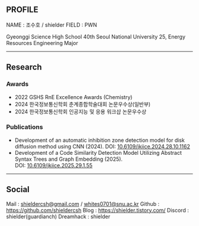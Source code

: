 ## PROFILE

NAME : 조수호 / shielder
FIELD : PWN

Gyeonggi Science High School 40th
Seoul National University 25, Energy Resources Engineering Major

---
## Research

### Awards

- 2022 GSHS RnE Excellence Awards (Chemistry)
- 2024 한국정보통신학회 춘계종합학술대회 논문우수상(일반부)
- 2024 한국정보통신학회 인공지능 및 응용 워크샵 논문우수상

### Publications

- Development of an automatic inhibition zone detection model for disk diffusion method using CNN (2024). DOI: [10.6109/jkiice.2024.28.10.1162](https://doi.org/10.6109/jkiice.2024.28.10.1162)
- Development of a Code Similarity Detection Model Utilizing Abstract Syntax Trees and Graph Embedding (2025). DOI: [10.6109/jkiice.2025.29.1.55](https://doi.org/10.6109/jkiice.2025.29.1.55)

---
## Social

Mail : shieldercsh@gmail.com / whites0701@snu.ac.kr
Github : https://github.com/shieldercsh
Blog : https://shielder.tistory.com/
Discord : shielder(guardianch)
Dreamhack : shielder